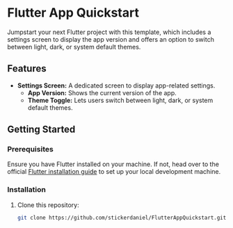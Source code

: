 # Flutter App Quickstart

Jumpstart your next Flutter project with this template, which includes a settings screen to display the app version and offers an option to switch between light, dark, or system default themes.

## Features

- **Settings Screen:** A dedicated screen to display app-related settings.
  - **App Version:** Shows the current version of the app.
  - **Theme Toggle:** Lets users switch between light, dark, or system default themes.

## Getting Started

### Prerequisites

Ensure you have Flutter installed on your machine. If not, head over to the official [Flutter installation guide](https://docs.flutter.dev/get-started/install) to set up your local development machine.

### Installation

1. Clone this repository:
   ```sh
   git clone https://github.com/stickerdaniel/FlutterAppQuickstart.git
```
